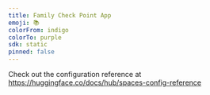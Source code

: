 ```yaml
---
title: Family Check Point App
emoji: 📚
colorFrom: indigo
colorTo: purple
sdk: static
pinned: false
---
```


Check out the configuration reference at https://huggingface.co/docs/hub/spaces-config-reference
